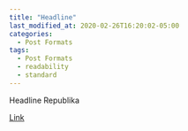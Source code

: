```yaml
---
title: "Headline"
last_modified_at: 2020-02-26T16:20:02-05:00
categories:
  - Post Formats
tags:
  - Post Formats
  - readability
  - standard
---
```

Headline Republika

[Link](https://mrizkymaulidhan.github.io/mrizky.github.io/scrapping.html/ "Menuju Headline")

